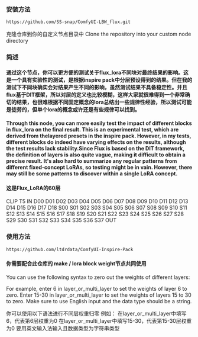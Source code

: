 ### 安装方法
   ```bash
   https://github.com/SS-snap/ComfyUI-LBW_flux.git
   ```
克隆仓库到你的自定义节点目录中
Clone the repository into your custom node directory

### 简述
#### 通过这个节点，你可以更方便的测试关于flux_lora不同块对最终结果的影响。这是一个具有实验性的测试，是根据inspire pack中分层预设得到的结果。但在我的测试下不同块确实会对结果产生不同的影响，虽然测试结果不具备稳定性。并且flux基于DIT框架，所以对层的定义也比较模糊，这样大家就很难得到一个非常确切的结果，也很难根据不同固定概念的lora总结出一些规律性经验，所以测试可能是徒劳的，但单个lora的概念或许还是有些规律可以找到。
#### Through this node, you can more easily test the impact of different blocks in flux_lora on the final result. This is an experimental test,  which are derived from thelayered presets in the inspire pack. However, in my tests, different blocks do indeed have varying effects on the results, although the test results lack stability.Since Flux is based on the DIT framework, the definition of layers is also quite vague, making it difficult to obtain a precise result. It's also hard to summarize any regular patterns from different fixed-concept LoRAs, so testing might be in vain. However, there may still be some patterns to discover within a single LoRA concept.

#### 这是Flux_LoRA的60层

CLIP	T5	IN	D00	D01	D02	D03	D04	D05	D06	D07	D08	D09	D10	D11	D12	D13	D14	D15	D16	D17	D18	S00	S01	S02	S03	S04	S05	S06	S07	S08	S09	S10	S11	S12	S13	S14	S15	S16	S17	S18	S19	S20	S21	S22	S23	S24	S25	S26	S27	S28	S29	S30	S31	S32	S33	S34	S35	S36	S37	OUT


### 使用方法
   ```bash
   https://github.com/ltdrdata/ComfyUI-Inspire-Pack
   ```
#### 你需要配合此仓库的 make / lora block weight节点共同使用

You can use the following syntax to zero out the weights of different layers:

For example, enter 6 in layer_or_multi_layer to set the weights of layer 6 to zero.
Enter 15-30 in layer_or_multi_layer to set the weights of layers 15 to 30 to zero. Make sure to use English input and the data type should be a string.

你可以使用以下语法进行不同层权重归零
例如：
在layer_or_multi_layer中填写6，代表第6层权重为0
在layer_or_multi_layer中填写15-30，代表第15-30层权重为0
要用英文输入法输入且数据类型为字符串类型
